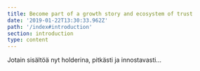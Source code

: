 ```yaml
---
title: Become part of a growth story and ecosystem of trust
date: '2019-01-22T13:30:33.962Z'
path: '/index#introduction'
section: introduction
type: content
---
```

Jotain sisältöä nyt holderina, pitkästi ja innostavasti...
